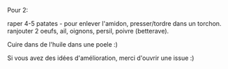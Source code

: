 Pour 2:

raper 4-5 patates - pour enlever l'amidon, presser/tordre dans un torchon.
ranjouter 2 oeufs, ail, oignons, persil, poivre (betterave).

Cuire dans de l'huile dans une poele :)

Si vous avez des idées d'amélioration, merci d'ouvrir une issue :)
